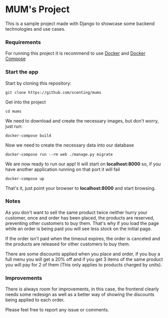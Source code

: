 MUM's Project
============

This is a sample project made with Django to showcase some backend technologies and use cases.

### Requirements
For running this project it is recommend to use [Docker](https://www.docker.com/products/overview) and [Docker Compose](https://docs.docker.com/compose/install/)

### Start the app
Start by cloning this repository:
```
git clone https://github.com/scenting/mums
```

Get into the project
```
cd mums
```

We need to download and create the necessary images, but don't worry, just run:
```
docker-compose build
```

Now we need to create the necessary data into our database
```
docker-compose run --rm web ./manage.py migrate
```

We are now ready to run our app!
It will start on **localhost:8000** so, if you have another application running on that port it will fail
```
docker-compose up
```

That's it, just point your browser to **localhost:8000** and start browsing.


### Notes
As you don't want to sell the same product twice neither hurry your customer, once and order has been placed, the products are reserved, preventing other customers to buy them.
That's why if you load the page while an order is being paid you will see less stock on the initial page.

If the order isn't paid when the timeout expires, the order is canceled and the products are released for other customers to buy them.

There are some discounts applied when you place and order, if you buy a full menu you will get a 20% off and if you get 3 items of the same product you will pay for 2 of them (This only applies to products charged by units).

### Improvements
There is always room for improvements, in this case, the frontend clearly needs some redesign as well as a better way of showing the discounts being applied to each order.

Please feel free to report any issue or comments.
